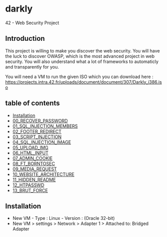 # darkly
42 - Web Security Project

## Introduction

This project is willing to make you discover the web security. You will have the luck to discover OWASP, which is the most advanced project in web security. You will also understand what a lot of frameworks to automaticly and transparently for you.

You will need a VM to run the given ISO which you can download here : 
https://projects.intra.42.fr/uploads/document/document/307/Darkly_i386.iso

## table of contents
* [Installation](#installation)
* [00_RECOVER_PASSWORD](https://github.com/tillderoquefeuil/darkly/blob/master/00_RECOVER_PASSWORD/info.md)
* [01_SQL_INJECTION_MEMBERS](https://github.com/tillderoquefeuil/darkly/blob/master/01_SQL_INJECTION_MEMBERS/info.md)
* [02_FOOTER_REDIRECT](https://github.com/tillderoquefeuil/darkly/blob/master/02_FOOTER_REDIRECT/info.md)
* [03_SCRIPT_INJECTION](https://github.com/tillderoquefeuil/darkly/blob/master/03_SCRIPT_INJECTION/info.md)
* [04_SQL_INJECTION_IMAGE](https://github.com/tillderoquefeuil/darkly/blob/master/04_SQL_INJECTION_IMAGE/info.md)
* [05_UPLOAD_IMG](https://github.com/tillderoquefeuil/darkly/blob/master/05_UPLOAD_IMG/info.md)
* [06_HTML_INPUT](https://github.com/tillderoquefeuil/darkly/blob/master/06_HTML_INPUT/info.md)
* [07_ADMIN_COOKIE](https://github.com/tillderoquefeuil/darkly/blob/master/07_ADMIN_COOKIE/info.md)
* [08_FT_BORNTOSEC](https://github.com/tillderoquefeuil/darkly/blob/master/08_FT_BORNTOSEC/info.md)
* [09_MEDIA_REQUEST](https://github.com/tillderoquefeuil/darkly/blob/master/09_MEDIA_REQUEST/info.md)
* [10_WEBSITE_ARCHITECTURE](https://github.com/tillderoquefeuil/darkly/blob/master/10_WEBSITE_ARCHITECTURE/info.md)
* [11_HIDDEN_README](https://github.com/tillderoquefeuil/darkly/blob/master/11_HIDDEN_README/info.md)
* [12_HTPASSWD](https://github.com/tillderoquefeuil/darkly/blob/master/12_HTPASSWD/info.md)
* [13_BRUT_FORCE](https://github.com/tillderoquefeuil/darkly/blob/master/13_BRUT_FORCE/info.md)

## Installation <a id="installation"></a>
- New VM - Type : Linux - Version : (Oracle 32-bit)
- New VM > settings > Network > Adapter 1 > Attached to: Bridged Adapter